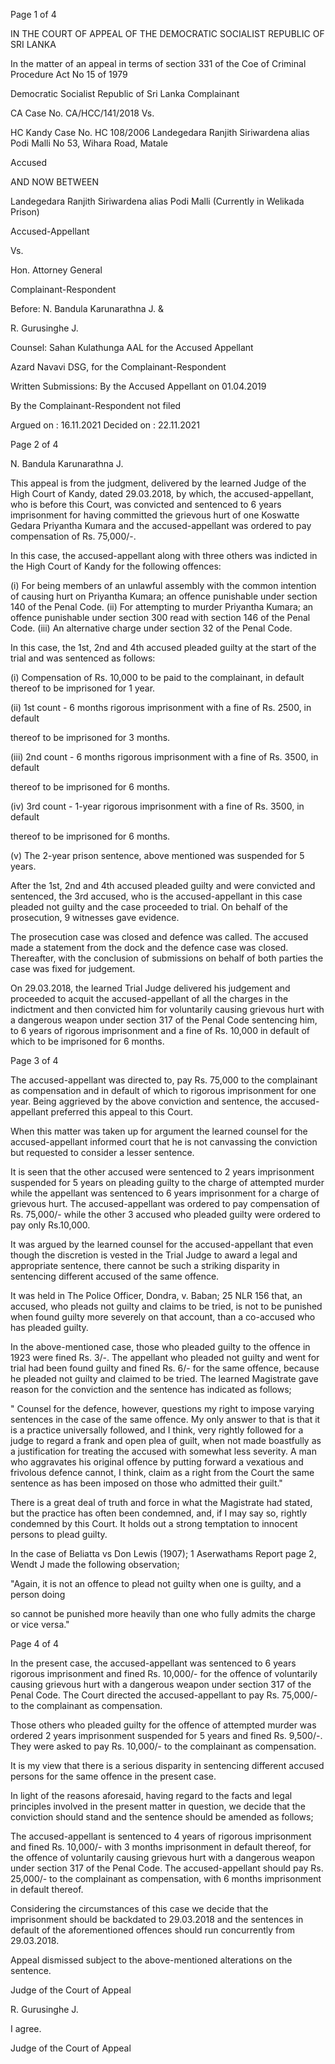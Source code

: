 Page 1 of 4

IN THE COURT OF APPEAL OF THE DEMOCRATIC SOCIALIST REPUBLIC OF SRI LANKA

In the matter of an appeal in terms of section 331 of the Coe of Criminal Procedure Act No 15 of 1979

Democratic Socialist Republic of Sri Lanka Complainant

CA Case No. CA/HCC/141/2018 Vs.

HC Kandy Case No. HC 108/2006 Landegedara Ranjith Siriwardena alias Podi Malli No 53, Wihara Road, Matale

Accused

AND NOW BETWEEN

Landegedara Ranjith Siriwardena alias Podi Malli (Currently in Welikada Prison)

Accused-Appellant

Vs.

Hon. Attorney General

Complainant-Respondent

Before: N. Bandula Karunarathna J. &

R. Gurusinghe J.

Counsel: Sahan Kulathunga AAL for the Accused Appellant

Azard Navavi DSG, for the Complainant-Respondent

Written Submissions: By the Accused Appellant on 01.04.2019

By the Complainant-Respondent not filed

Argued on : 16.11.2021 Decided on : 22.11.2021

Page 2 of 4

N. Bandula Karunarathna J.

This appeal is from the judgment, delivered by the learned Judge of the High Court of Kandy, dated 29.03.2018, by which, the accused-appellant, who is before this Court, was convicted and sentenced to 6 years imprisonment for having committed the grievous hurt of one Koswatte Gedara Priyantha Kumara and the accused-appellant was ordered to pay compensation of Rs. 75,000/-.

In this case, the accused-appellant along with three others was indicted in the High Court of Kandy for the following offences:

(i) For being members of an unlawful assembly with the common intention of causing hurt on Priyantha Kumara; an offence punishable under section 140 of the Penal Code. (ii) For attempting to murder Priyantha Kumara; an offence punishable under section 300 read with section 146 of the Penal Code. (iii) An alternative charge under section 32 of the Penal Code.

In this case, the 1st, 2nd and 4th accused pleaded guilty at the start of the trial and was sentenced as follows:

(i) Compensation of Rs. 10,000 to be paid to the complainant, in default thereof to be imprisoned for 1 year.

(ii) 1st count - 6 months rigorous imprisonment with a fine of Rs. 2500, in default

thereof to be imprisoned for 3 months.

(iii) 2nd count - 6 months rigorous imprisonment with a fine of Rs. 3500, in default

thereof to be imprisoned for 6 months.

(iv) 3rd count - 1-year rigorous imprisonment with a fine of Rs. 3500, in default

thereof to be imprisoned for 6 months.

(v) The 2-year prison sentence, above mentioned was suspended for 5 years.

After the 1st, 2nd and 4th accused pleaded guilty and were convicted and sentenced, the 3rd accused, who is the accused-appellant in this case pleaded not guilty and the case proceeded to trial. On behalf of the prosecution, 9 witnesses gave evidence.

The prosecution case was closed and defence was called. The accused made a statement from the dock and the defence case was closed. Thereafter, with the conclusion of submissions on behalf of both parties the case was fixed for judgement.

On 29.03.2018, the learned Trial Judge delivered his judgement and proceeded to acquit the accused-appellant of all the charges in the indictment and then convicted him for voluntarily causing grievous hurt with a dangerous weapon under section 317 of the Penal Code sentencing him, to 6 years of rigorous imprisonment and a fine of Rs. 10,000 in default of which to be imprisoned for 6 months.

Page 3 of 4

The accused-appellant was directed to, pay Rs. 75,000 to the complainant as compensation and in default of which to rigorous imprisonment for one year. Being aggrieved by the above conviction and sentence, the accused-appellant preferred this appeal to this Court.

When this matter was taken up for argument the learned counsel for the accused-appellant informed court that he is not canvassing the conviction but requested to consider a lesser sentence.

It is seen that the other accused were sentenced to 2 years imprisonment suspended for 5 years on pleading guilty to the charge of attempted murder while the appellant was sentenced to 6 years imprisonment for a charge of grievous hurt. The accused-appellant was ordered to pay compensation of Rs. 75,000/- while the other 3 accused who pleaded guilty were ordered to pay only Rs.10,000.

It was argued by the learned counsel for the accused-appellant that even though the discretion is vested in the Trial Judge to award a legal and appropriate sentence, there cannot be such a striking disparity in sentencing different accused of the same offence.

It was held in The Police Officer, Dondra, v. Baban; 25 NLR 156 that, an accused, who pleads not guilty and claims to be tried, is not to be punished when found guilty more severely on that account, than a co-accused who has pleaded guilty.

In the above-mentioned case, those who pleaded guilty to the offence in 1923 were fined Rs. 3/-. The appellant who pleaded not guilty and went for trial had been found guilty and fined Rs. 6/- for the same offence, because he pleaded not guilty and claimed to be tried. The learned Magistrate gave reason for the conviction and the sentence has indicated as follows;

" Counsel for the defence, however, questions my right to impose varying sentences in the case of the same offence. My only answer to that is that it is a practice universally followed, and I think, very rightly followed for a judge to regard a frank and open plea of guilt, when not made boastfully as a justification for treating the accused with somewhat less severity. A man who aggravates his original offence by putting forward a vexatious and frivolous defence cannot, I think, claim as a right from the Court the same sentence as has been imposed on those who admitted their guilt."

There is a great deal of truth and force in what the Magistrate had stated, but the practice has often been condemned, and, if I may say so, rightly condemned by this Court. It holds out a strong temptation to innocent persons to plead guilty.

In the case of Beliatta vs Don Lewis (1907); 1 Aserwathams Report page 2, Wendt J made the following observation;

"Again, it is not an offence to plead not guilty when one is guilty, and a person doing

so cannot be punished more heavily than one who fully admits the charge or vice versa."

Page 4 of 4

In the present case, the accused-appellant was sentenced to 6 years rigorous imprisonment and fined Rs. 10,000/- for the offence of voluntarily causing grievous hurt with a dangerous weapon under section 317 of the Penal Code. The Court directed the accused-appellant to pay Rs. 75,000/- to the complainant as compensation.

Those others who pleaded guilty for the offence of attempted murder was ordered 2 years imprisonment suspended for 5 years and fined Rs. 9,500/-. They were asked to pay Rs. 10,000/- to the complainant as compensation.

It is my view that there is a serious disparity in sentencing different accused persons for the same offence in the present case.

In light of the reasons aforesaid, having regard to the facts and legal principles involved in the present matter in question, we decide that the conviction should stand and the sentence should be amended as follows;

The accused-appellant is sentenced to 4 years of rigorous imprisonment and fined Rs. 10,000/- with 3 months imprisonment in default thereof, for the offence of voluntarily causing grievous hurt with a dangerous weapon under section 317 of the Penal Code. The accused-appellant should pay Rs. 25,000/- to the complainant as compensation, with 6 months imprisonment in default thereof.

Considering the circumstances of this case we decide that the imprisonment should be backdated to 29.03.2018 and the sentences in default of the aforementioned offences should run concurrently from 29.03.2018.

Appeal dismissed subject to the above-mentioned alterations on the sentence.

Judge of the Court of Appeal

R. Gurusinghe J.

I agree.

Judge of the Court of Appeal
